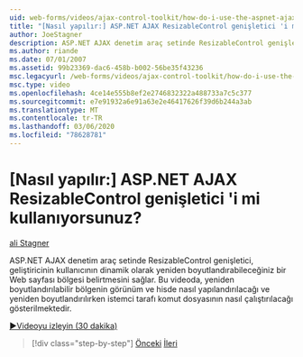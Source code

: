 ```yaml
---
uid: web-forms/videos/ajax-control-toolkit/how-do-i-use-the-aspnet-ajax-resizablecontrol-extender
title: "[Nasıl yapılır:] ASP.NET AJAX ResizableControl genişletici 'i mi kullanıyorsunuz? | Microsoft Docs"
author: JoeStagner
description: ASP.NET AJAX denetim araç setinde ResizableControl genişletici, geliştiricinin kullanıcının dinamik olarak yeniden boyutlandırabilmesini sağlayan bir Web sayfası bölgesi belirtmesini sağlar...
ms.author: riande
ms.date: 07/01/2007
ms.assetid: 99b23369-dac6-458b-b002-56be35f43236
msc.legacyurl: /web-forms/videos/ajax-control-toolkit/how-do-i-use-the-aspnet-ajax-resizablecontrol-extender
msc.type: video
ms.openlocfilehash: 4ce14e555b8ef2e2746832322a488733a7c5c377
ms.sourcegitcommit: e7e91932a6e91a63e2e46417626f39d6b244a3ab
ms.translationtype: MT
ms.contentlocale: tr-TR
ms.lasthandoff: 03/06/2020
ms.locfileid: "78628781"
---
```

# <a name="how-do-i-use-the-aspnet-ajax-resizablecontrol-extender"></a>[Nasıl yapılır:] ASP.NET AJAX ResizableControl genişletici 'i mi kullanıyorsunuz?

[ali Stagner](https://github.com/JoeStagner)

ASP.NET AJAX denetim araç setinde ResizableControl genişletici, geliştiricinin kullanıcının dinamik olarak yeniden boyutlandırabileceğiniz bir Web sayfası bölgesi belirtmesini sağlar. Bu videoda, yeniden boyutlandırılabilir bölgenin görünüm ve hisde nasıl yapılandırılacağı ve yeniden boyutlandırılırken istemci tarafı komut dosyasının nasıl çalıştırılacağı gösterilmektedir.

[&#9654;Videoyu izleyin (30 dakika)](https://channel9.msdn.com/Blogs/ASP-NET-Site-Videos/how-do-i-use-the-aspnet-ajax-resizablecontrol-extender)

> [!div class="step-by-step"]
> [Önceki](how-do-i-use-the-aspnet-ajax-validatorcallout-extender.md)
> [İleri](how-do-i-use-the-aspnet-ajax-tabs-control.md)
